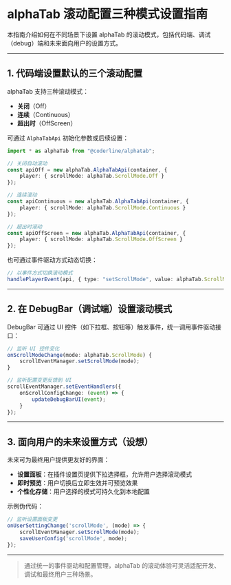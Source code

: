 # alphaTab 滚动配置三种模式设置指南

本指南介绍如何在不同场景下设置 alphaTab 的滚动模式，包括代码端、调试（debug）端和未来面向用户的设置方式。

---

## 1. 代码端设置默认的三个滚动配置

alphaTab 支持三种滚动模式：
- **关闭**（Off）
- **连续**（Continuous）
- **超出时**（OffScreen）

可通过 `AlphaTabApi` 初始化参数或后续设置：

```typescript
import * as alphaTab from "@coderline/alphatab";

// 关闭自动滚动
const apiOff = new alphaTab.AlphaTabApi(container, {
    player: { scrollMode: alphaTab.ScrollMode.Off }
});

// 连续滚动
const apiContinuous = new alphaTab.AlphaTabApi(container, {
    player: { scrollMode: alphaTab.ScrollMode.Continuous }
});

// 超出时滚动
const apiOffScreen = new alphaTab.AlphaTabApi(container, {
    player: { scrollMode: alphaTab.ScrollMode.OffScreen }
});
```

也可通过事件驱动方式动态切换：

```typescript
// 以事件方式切换滚动模式
handlePlayerEvent(api, { type: "setScrollMode", value: alphaTab.ScrollMode.Continuous });
```

---

## 2. 在 DebugBar（调试端）设置滚动模式

DebugBar 可通过 UI 控件（如下拉框、按钮等）触发事件，统一调用事件驱动接口：

```typescript
// 监听 UI 控件变化
onScrollModeChange(mode: alphaTab.ScrollMode) {
    scrollEventManager.setScrollMode(mode);
}

// 监听配置变更反馈到 UI
scrollEventManager.setEventHandlers({
    onScrollConfigChange: (event) => {
        updateDebugBarUI(event);
    }
});
```

---

## 3. 面向用户的未来设置方式（设想）

未来可为最终用户提供更友好的界面：
- **设置面板**：在插件设置页提供下拉选择框，允许用户选择滚动模式
- **即时预览**：用户切换后立即生效并可预览效果
- **个性化存储**：用户选择的模式可持久化到本地配置

示例伪代码：

```typescript
// 监听设置面板变更
onUserSettingChange('scrollMode', (mode) => {
    scrollEventManager.setScrollMode(mode);
    saveUserConfig('scrollMode', mode);
});
```

---

> 通过统一的事件驱动和配置管理，alphaTab 的滚动体验可灵活适配开发、调试和最终用户三种场景。

